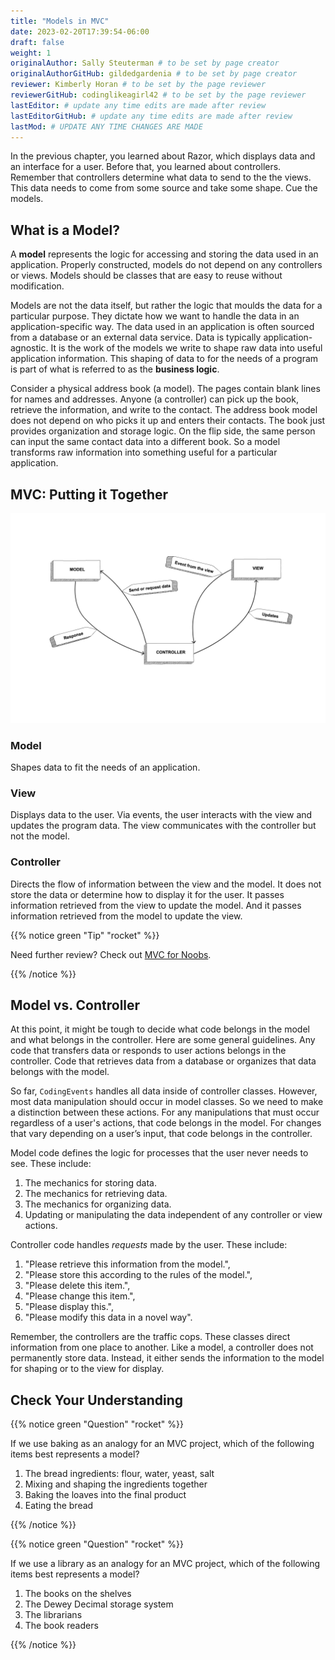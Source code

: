 ```yaml
---
title: "Models in MVC"
date: 2023-02-20T17:39:54-06:00
draft: false
weight: 1
originalAuthor: Sally Steuterman # to be set by page creator
originalAuthorGitHub: gildedgardenia # to be set by page creator
reviewer: Kimberly Horan # to be set by the page reviewer
reviewerGitHub: codinglikeagirl42 # to be set by the page reviewer
lastEditor: # update any time edits are made after review
lastEditorGitHub: # update any time edits are made after review
lastMod: # UPDATE ANY TIME CHANGES ARE MADE
---
```


<!-- TODO: Add link to controllers -->

In the previous chapter, you learned about Razor, which displays data and an
interface for a user. Before that, you learned about controllers. Remember that controllers
determine what data to send to the the views. This data needs to come from some source 
and take some shape. Cue the models.

## What is a Model?

A **model** represents the logic for accessing and storing the data used in an application. 
Properly constructed, models do not depend on any controllers or views. Models should be classes that 
are easy to reuse without modification.

Models are not the data itself, but rather the logic that moulds the data for a particular
purpose. They dictate how we want to handle the data in an application-specific way. The data used in 
an application is often sourced from a database or an external data service. Data is typically 
application-agnostic. It is the work of the models we write to shape raw data into useful 
application information. This shaping of data to for the needs of a program is part of what is referred 
to as the **business logic**.

Consider a physical address book (a model). The pages contain blank lines for names and addresses. 
Anyone (a controller) can pick up the book, retrieve the information, and write to the contact. 
The address book model does not depend on who picks it up and enters their contacts. The book just 
provides organization and storage logic. On the flip side, the same person can input the same contact 
data into a different book. So a model transforms raw information  into something useful for a particular 
application.

## MVC: Putting it Together

![Diagram of the MVC flow showing summaries of responsibilities for the three components](pictures/mvcOverviewDetail.png)

### Model

Shapes data to fit the needs of an application.

### View

Displays data to the user. Via events, the user interacts with the view and updates the program 
data. The view communicates with the controller but not the model.

### Controller

Directs the flow of information between the view and the
model. It does not store the data or determine how to display it for the
user. It passes information retrieved from the view to update the model. 
And it passes information retrieved from the model to update the view.

{{% notice green "Tip" "rocket" %}}

   Need further review? Check out [MVC for Noobs](https://code.tutsplus.com/tutorials/mvc-for-noobs--net-10488).

{{% /notice %}}

## Model vs. Controller

At this point, it might be tough to decide what code belongs in the model and what belongs in the 
controller. Here are some general guidelines. Any code that transfers data or responds to user 
actions belongs in the controller. Code that retrieves data from a database or organizes that 
data belongs with the model.

So far, `CodingEvents` handles all data inside of controller classes. However, most 
data manipulation should occur in model classes. So we need to make a distinction between these 
actions. For any manipulations that must occur regardless of a user's actions, that code belongs 
in the model. For changes that vary depending on a user’s input, that code belongs in the controller.

Model code defines the logic for processes that the user never needs to see.
These include:

1. The mechanics for storing data.
1. The mechanics for retrieving data.
1. The mechanics for organizing data.
1. Updating or manipulating the data independent of any controller or view
   actions.

Controller code handles *requests* made by the user. These include:

1. "Please retrieve this information from the model.",
1. "Please store this according to the rules of the model.",
1. "Please delete this item.",
1. "Please change this item.",
1. "Please display this.",
1. "Please modify this data in a novel way".

Remember, the controllers are the traffic cops. These classes direct information from one place to 
another. Like a model, a controller does not permanently store data. Instead, it either sends the 
information to the model for shaping or to the view for display.

## Check Your Understanding

{{% notice green "Question" "rocket" %}}

   If we use baking as an analogy for an MVC project, which of the
   following items best represents a model?

   1. The bread ingredients: flour, water, yeast, salt
   1. Mixing and shaping the ingredients together
   1. Baking the loaves into the final product
   1. Eating the bread

{{% /notice %}}

<!-- b, Mixing and shaping the ingredients together -->

{{% notice green "Question" "rocket" %}}

   If we use a library as an analogy for an MVC project, which of the
   following items best represents a model?

   1. The books on the shelves
   1. The Dewey Decimal storage system
   1. The librarians
   1. The book readers

{{% /notice %}}

<!-- b, The Dewey Decimal storage system -->